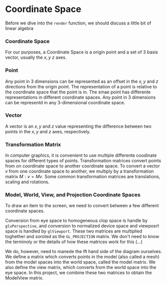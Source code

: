 # Coordinate Space

Before we dive into the `render` function, we should discuss a little bit of linear algebra

### Coordinate Space 

For our purposes, a Coordinate Space is a origin point and a set of 3 basis vector, usually the $x, y$ $z$ axes.

### Point 

Any point in 3 dimensions can be represented as an offset in the $x, y$ and $z$ directions from the origin point. The representation of a point is relative to the coordinate space that the point is in. The smae point has differente representations in different coordinate spaces. Any point in 3 dimensions can be representd in any 3-dimensional coordinate space.

### Vector

A vector is an $x, y$ and $z$ value representing the difference between two points in the $x, y$ and $z$ axes, respectively.

### Transformation Matrix

In computer graphics, it is convenient to use multiple differente coodinate spaces for different types of points. Transformation matrices convert points 
from on coordinate space to another coordinate space. To convert a vector $v$ from one coordinate space to another, we multiply by a transformation matrix $M:v = Mv.$ Some common transformation matrices are translations, scaling and rotations.

### Model, World, View, and Projection Coordinate Spaces

To draw an item to the screen, we need to convert between a few different coordinate spaces.

Conversion from eye space to homogeneous clop space is handle by `gluPerspective`, and conversion to normalized device space and viewposrt space is handled by `glViewport`. These two matrices are multiplied toghether and soroted as the `GL_PROJECTION` matrix. We don't need to know the terminoly or the details of how these matrices work for this (...)

We do, however, need to manede the lft hand side of the diagram ourselves. We define a matrix which converts points in the model (also called a mesh) from the model spaces into the world space, called the model matrix. We also define the view matrix, which converts from the world space into the eye space. In this project, we combine these two matrices to obtain the ModelView matrix.
